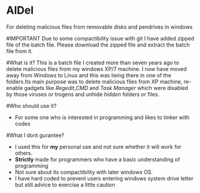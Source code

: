 # AlDel
For deleting malicious files from removable disks and pendrives in windows

#IMPORTANT
Due to some compactibility issue with git I have added zipped file of the batch file. Please download the zipped file and extract the batch file from it.

#What is it?
This is a batch file I created more than seven years ago to delete malicious files from my windows XP/7 machine. I now have moved away from Windows to Linux and this was lieing there in one of the folders.Its main purpose was to delete malicious files from XP machine, re-enable gadgets like *Regedit*,*CMD* and *Task Manager* which were disabled by those viruses or trogens and unhide *hidden* folders or files. 

#Who should use it?
- For some one who is interested in programming and likes to tinker with codes

#What I dont gurantee?
- I used this for **my** personal use and not sure whether it will work for others.
- **Strictly** made for programmers who have a basic understanding of programming
- Not sure about its compactibility with later windows OS.
- I have hard coded to prevent users entering windows system drive letter but still advice to exercise a little caution


